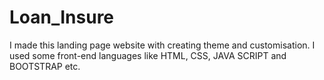 # Loan_Insure
I made this landing page website with creating theme and customisation. I used some front-end languages like HTML, CSS, JAVA SCRIPT and BOOTSTRAP etc.
